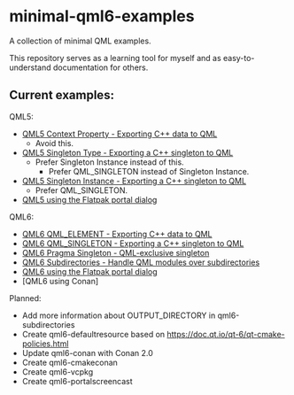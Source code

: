 # minimal-qml6-examples

A collection of minimal QML examples.

This repository serves as a learning tool for myself and as easy-to-understand documentation for others.

## Current examples:

QML5:

* [QML5 Context Property - Exporting C++ data to QML](qml5-contextproperty)
  * Avoid this.
* [QML5 Singleton Type - Exporting a C++ singleton to QML](qml5-singletontype)
  * Prefer Singleton Instance instead of this.
    *  Prefer QML_SINGLETON instead of Singleton Instance.
* [QML5 Singleton Instance - Exporting a C++ singleton to QML](qml5-singletoninstance)
  * Prefer QML_SINGLETON.
* [QML5 using the Flatpak portal dialog](qml5-portaldialog)

QML6:

* [QML6 QML_ELEMENT - Exporting C++ data to QML](qml6-qmlelement)
* [QML6 QML_SINGLETON - Exporting a C++ singleton to QML](qml6-singleton)
* [QML6 Pragma Singleton - QML-exclusive singleton](qml6-pragmasingleton)
* [QML6 Subdirectories - Handle QML modules over subdirectories](qml6-subdirectories)
* [QML6 using the Flatpak portal dialog](qml6-portaldialog)
* [QML6 using Conan]

Planned:

* Add more information about OUTPUT_DIRECTORY in qml6-subdirectories
* Create qml6-defaultresource based on https://doc.qt.io/qt-6/qt-cmake-policies.html
* Update qml6-conan with Conan 2.0
* Create qml6-cmakeconan
* Create qml6-vcpkg
* Create qml6-portalscreencast

